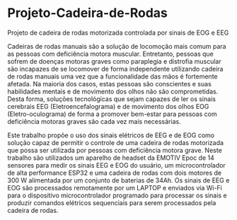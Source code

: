 # Projeto-Cadeira-de-Rodas
Projeto de cadeira de rodas motorizada controlada por sinais de EOG e EEG

Cadeiras de rodas manuais são a solução de locomoção mais comum para as pessoas
com deficiência motora muscular. Entretanto, pessoas que sofrem de doenças motoras
graves como paraplegia e distrofia muscular são incapazes de se locomover de forma
independente utilizando cadeira de rodas manuais uma vez que a funcionalidade das
mãos é fortemente afetada. Na maioria dos casos, estas pessoas são conscientes e suas
habilidades mentais e de movimento dos olhos não são comprometidas. Desta forma,
soluções tecnológicas que sejam capazes de ler os sinais cerebrais EEG
(Eletroencefalograma) e de movimento dos olhos EOG (Eletro-oculograma) de forma a
promover bem-estar para pessoas com deficiência motoras graves são cada vez mais
necessárias. 

Este trabalho propõe o uso dos sinais elétricos de EEG e de EOG como
solução capaz de permitir o controle de uma cadeira de rodas motorizada que possa ser
utilizada por pessoas com deficiência motora grave. Neste trabalho são utilizados um
aparelho de headset da EMOTIV Epoc de 14 sensores para medir os sinais EEG e EOG do
usuário, um microcontrolador de alta performance ESP32 e uma cadeira de rodas com
dois motores de 300 W alimentada por um conjunto de baterias de 34Ah. Os sinais de
EEG e EOG são processados remotamente por um LAPTOP e enviados via Wi-Fi para o
dispositivo microcontrolador programado para processar os sinais e produzir comandos
elétricos sequenciais para serem processados pela cadeira de rodas.